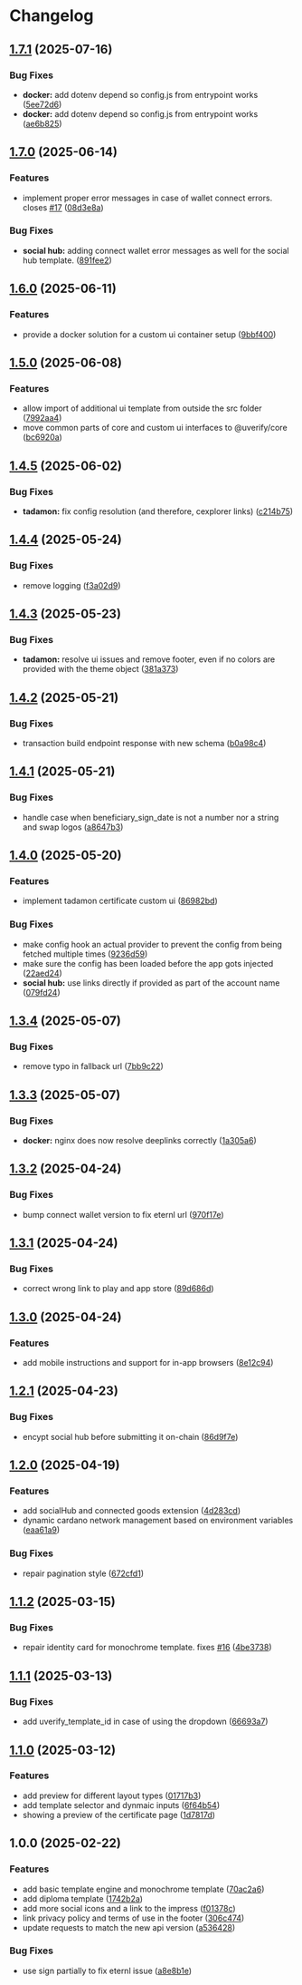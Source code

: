 # Changelog

## [1.7.1](https://github.com/UVerify-io/uverify-ui/compare/v1.7.0...v1.7.1) (2025-07-16)


### Bug Fixes

* **docker:** add dotenv depend so config.js from entrypoint works ([5ee72d6](https://github.com/UVerify-io/uverify-ui/commit/5ee72d6a3574fe7fa746f30608805d3c2b0f4589))
* **docker:** add dotenv depend so config.js from entrypoint works ([ae6b825](https://github.com/UVerify-io/uverify-ui/commit/ae6b825c1d54d18c9b13460743aef11accc340a2))

## [1.7.0](https://github.com/UVerify-io/uverify-ui/compare/v1.6.0...v1.7.0) (2025-06-14)


### Features

* implement proper error messages in case of wallet connect errors. closes [#17](https://github.com/UVerify-io/uverify-ui/issues/17) ([08d3e8a](https://github.com/UVerify-io/uverify-ui/commit/08d3e8abc9a9e18e032e5dbec4d2885bde574b58))


### Bug Fixes

* **social hub:** adding connect wallet error messages as well for the social hub template. ([891fee2](https://github.com/UVerify-io/uverify-ui/commit/891fee24d17e73c916e8825036c5c24c906d7c62))

## [1.6.0](https://github.com/UVerify-io/uverify-ui/compare/v1.5.0...v1.6.0) (2025-06-11)


### Features

* provide a docker solution for a custom ui container setup ([9bbf400](https://github.com/UVerify-io/uverify-ui/commit/9bbf40019a74c69b68723a7016466cee0b230b6f))

## [1.5.0](https://github.com/UVerify-io/uverify-ui/compare/v1.4.5...v1.5.0) (2025-06-08)


### Features

* allow import of additional ui template from outside the src folder ([7992aa4](https://github.com/UVerify-io/uverify-ui/commit/7992aa44eb2f54da45224311e18b5c171706063e))
* move common parts of core and custom ui interfaces to @uverify/core ([bc6920a](https://github.com/UVerify-io/uverify-ui/commit/bc6920a710160e44ed911d40b51437ef69b47267))

## [1.4.5](https://github.com/UVerify-io/uverify-ui/compare/v1.4.4...v1.4.5) (2025-06-02)


### Bug Fixes

* **tadamon:** fix config resolution (and therefore, cexplorer links) ([c214b75](https://github.com/UVerify-io/uverify-ui/commit/c214b75184b0547e06068b63f00ae5f77ed34aee))

## [1.4.4](https://github.com/UVerify-io/uverify-ui/compare/v1.4.3...v1.4.4) (2025-05-24)


### Bug Fixes

* remove logging ([f3a02d9](https://github.com/UVerify-io/uverify-ui/commit/f3a02d9d940957fca1d0581c9567b66a51d06fb4))

## [1.4.3](https://github.com/UVerify-io/uverify-ui/compare/v1.4.2...v1.4.3) (2025-05-23)


### Bug Fixes

* **tadamon:** resolve ui issues and remove footer, even if no colors are provided with the theme object ([381a373](https://github.com/UVerify-io/uverify-ui/commit/381a3736727811e99cbe34b088c733390e176ced))

## [1.4.2](https://github.com/UVerify-io/uverify-ui/compare/v1.4.1...v1.4.2) (2025-05-21)


### Bug Fixes

* transaction build endpoint response with new schema ([b0a98c4](https://github.com/UVerify-io/uverify-ui/commit/b0a98c4fc4a821346a3290a02d8875f46c900dcb))

## [1.4.1](https://github.com/UVerify-io/uverify-ui/compare/v1.4.0...v1.4.1) (2025-05-21)


### Bug Fixes

* handle case when beneficiary_sign_date is not a number nor a string and swap logos ([a8647b3](https://github.com/UVerify-io/uverify-ui/commit/a8647b330c8a98c819877bfa9f9609431a2c140b))

## [1.4.0](https://github.com/UVerify-io/uverify-ui/compare/v1.3.4...v1.4.0) (2025-05-20)


### Features

* implement tadamon certificate custom ui ([86982bd](https://github.com/UVerify-io/uverify-ui/commit/86982bd1780029490bbb034e9d3c005fd53e7a10))


### Bug Fixes

* make config hook an actual provider to prevent the config from being fetched multiple times ([9236d59](https://github.com/UVerify-io/uverify-ui/commit/9236d594a7a150fc24814ead6e15478046a5d58a))
* make sure the config has been loaded before the app gots injected ([22aed24](https://github.com/UVerify-io/uverify-ui/commit/22aed2460a5ae7de0e29d1fabc8176d8bef2cb5b))
* **social hub:** use links directly if provided as part of the account name ([079fd24](https://github.com/UVerify-io/uverify-ui/commit/079fd243a5e49a46120a41da90a5ff8284174554))

## [1.3.4](https://github.com/UVerify-io/uverify-ui/compare/v1.3.3...v1.3.4) (2025-05-07)


### Bug Fixes

* remove typo in fallback url ([7bb9c22](https://github.com/UVerify-io/uverify-ui/commit/7bb9c22fe75a590b22282f39ce1175e6fe40842d))

## [1.3.3](https://github.com/UVerify-io/uverify-ui/compare/v1.3.2...v1.3.3) (2025-05-07)


### Bug Fixes

* **docker:** nginx does now resolve deeplinks correctly ([1a305a6](https://github.com/UVerify-io/uverify-ui/commit/1a305a6c3266507b81f145347d65cb5ab69a8795))

## [1.3.2](https://github.com/UVerify-io/uverify-ui/compare/v1.3.1...v1.3.2) (2025-04-24)


### Bug Fixes

* bump connect wallet version to fix eternl url ([970f17e](https://github.com/UVerify-io/uverify-ui/commit/970f17e14a5ed6d665a4f3bb865c2cfa3deb3e5f))

## [1.3.1](https://github.com/UVerify-io/uverify-ui/compare/v1.3.0...v1.3.1) (2025-04-24)


### Bug Fixes

* correct wrong link to play and app store ([89d686d](https://github.com/UVerify-io/uverify-ui/commit/89d686d3deb651caa6c30937bb9559fa5fff90ba))

## [1.3.0](https://github.com/UVerify-io/uverify-ui/compare/v1.2.1...v1.3.0) (2025-04-24)


### Features

* add mobile instructions and support for in-app browsers ([8e12c94](https://github.com/UVerify-io/uverify-ui/commit/8e12c9409d326243351cf60475d305b8ac6e072c))

## [1.2.1](https://github.com/UVerify-io/uverify-ui/compare/v1.2.0...v1.2.1) (2025-04-23)


### Bug Fixes

* encypt social hub before submitting it on-chain ([86d9f7e](https://github.com/UVerify-io/uverify-ui/commit/86d9f7e0ce4afb6ef748a62fb67c510dd6e2843a))

## [1.2.0](https://github.com/UVerify-io/uverify-ui/compare/v1.1.2...v1.2.0) (2025-04-19)

### Features

- add socialHub and connected goods extension ([4d283cd](https://github.com/UVerify-io/uverify-ui/commit/4d283cdb6cde988e12f638747fd320b8bb949b83))
- dynamic cardano network management based on environment variables ([eaa61a9](https://github.com/UVerify-io/uverify-ui/commit/eaa61a96e2245e1a4c8ea59d99d7f2b1d7c828e1))

### Bug Fixes

- repair pagination style ([672cfd1](https://github.com/UVerify-io/uverify-ui/commit/672cfd1c0faf4fd0e4a757ab2891a0f8138a04e8))

## [1.1.2](https://github.com/UVerify-io/uverify-ui/compare/v1.1.1...v1.1.2) (2025-03-15)

### Bug Fixes

- repair identity card for monochrome template. fixes [#16](https://github.com/UVerify-io/uverify-ui/issues/16) ([4be3738](https://github.com/UVerify-io/uverify-ui/commit/4be3738c40f635a48e40ad8dbc8fe245acc1dd34))

## [1.1.1](https://github.com/UVerify-io/uverify-ui/compare/v1.1.0...v1.1.1) (2025-03-13)

### Bug Fixes

- add uverify_template_id in case of using the dropdown ([66693a7](https://github.com/UVerify-io/uverify-ui/commit/66693a7f3c85275df9da85f0d961ec48caea2d1c))

## [1.1.0](https://github.com/UVerify-io/uverify-ui/compare/v1.0.0...v1.1.0) (2025-03-12)

### Features

- add preview for different layout types ([01717b3](https://github.com/UVerify-io/uverify-ui/commit/01717b396e7f3631ad552572ebfe8d3332cd96ff))
- add template selector and dynmaic inputs ([6f64b54](https://github.com/UVerify-io/uverify-ui/commit/6f64b54b38c4e704f041b19cdae4271cf6ddc152))
- showing a preview of the certificate page ([1d7817d](https://github.com/UVerify-io/uverify-ui/commit/1d7817d25a182bad5a97332838c6c09d2408d60f))

## 1.0.0 (2025-02-22)

### Features

- add basic template engine and monochrome template ([70ac2a6](https://github.com/UVerify-io/uverify-ui/commit/70ac2a6bf1d725e9e699d406ef9f3dba73d92fd1))
- add diploma template ([1742b2a](https://github.com/UVerify-io/uverify-ui/commit/1742b2a3d488c2930a218b6ab7851d81e1ae8ecb))
- add more social icons and a link to the impress ([f01378c](https://github.com/UVerify-io/uverify-ui/commit/f01378c038523633c6d50fd9f891b5f6f58c9643))
- link privacy policy and terms of use in the footer ([306c474](https://github.com/UVerify-io/uverify-ui/commit/306c474088ae560323dfe6b58d7beedaabb615be))
- update requests to match the new api version ([a536428](https://github.com/UVerify-io/uverify-ui/commit/a536428e150e3574dffee6dfbcb215c39c180a87))

### Bug Fixes

- use sign partially to fix eternl issue ([a8e8b1e](https://github.com/UVerify-io/uverify-ui/commit/a8e8b1ed830b36df1964da76e75614d2a60c0c83))
